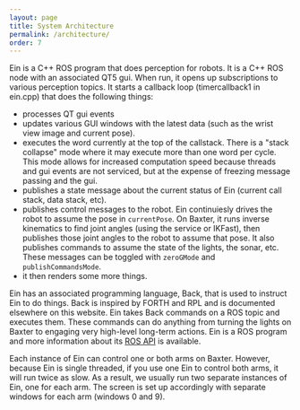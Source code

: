 ```yaml
---
layout: page
title: System Architecture
permalink: /architecture/
order: 7
---
```



Ein is a C++ ROS program that does perception for robots.  It is a C++
ROS node with an associated QT5 gui.  When run, it opens up
subscriptions to various perception topics.  It starts a callback loop
(timercallback1 in ein.cpp) that does the following things:

* processes QT gui events
* updates various GUI windows with the latest data (such as the wrist view image and current pose).
* executes the word currently at the top of the callstack.  There is a
"stack collapse" mode where it may execute more than one word per
cycle.  This mode allows for increased computation speed because
threads and gui events are not serviced, but at the expense of
freezing message passing and the gui.
* publishes a state message about the current status of Ein (current call stack, data stack, etc). 
* publishes control messages to the robot.  Ein continuiesly drives
  the robot to assume the pose in `currentPose`.  On Baxter, it runs
  inverse kinematics to find joint angles (using the service or
  IKFast), then publishes those joint angles to the robot to assume
  that pose.  It also publishes commands to assume the state of the
  lights, the sonar, etc.  These messages can be toggled with `zeroGMode` and `publishCommandsMode`. 
* it then renders some more things. 

Ein has an associated programming language, Back, that is used to
instruct Ein to do things.  Back is inspired by FORTH and RPL and is
documented elsewhere on this website.  Ein takes Back commands on a
ROS topic and executes them. These commands can do anything from
turning the lights on Baxter to engaging very high-level long-term
actions.  Ein is a ROS program and more information about its [ROS
API](../ros/) is available.


Each instance of Ein can control one or both arms on Baxter. However,
because Ein is single threaded, if you use one Ein to control both
arms, it will run twice as slow.  As a result, we usually run two
separate instances of Ein, one for each arm.  The screen is set up
accordingly with separate windows for each arm (windows 0 and 9).  